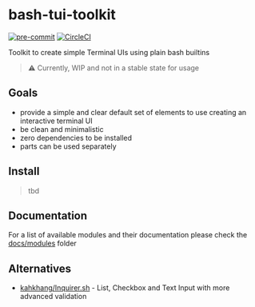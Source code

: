 bash-tui-toolkit
===
[![pre-commit](https://img.shields.io/badge/%E2%9A%93%20%20pre--commit-enabled-success)](https://pre-commit.com/)
[![CircleCI](https://dl.circleci.com/status-badge/img/gh/timo-reymann/bash-tui-toolkit/tree/main.svg?style=shield)](https://dl.circleci.com/status-badge/redirect/gh/timo-reymann/bash-tui-toolkit/tree/main)

Toolkit to create simple Terminal UIs using plain bash builtins

> :warning: Currently, WIP and not in a stable state for usage

## Goals

- provide a simple and clear default set of elements to use creating an interactive terminal UI
- be clean and minimalistic
- zero dependencies to be installed
- parts can be used separately

## Install

> tbd

## Documentation

For a list of available modules and their documentation please check the [docs/modules](./docs/modules) folder

## Alternatives

- [kahkhang/Inquirer.sh](https://github.com/kahkhang/Inquirer.sh) - List, Checkbox and Text Input with more advanced
  validation

